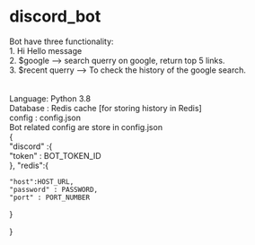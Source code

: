 # discord_bot
  Bot have three functionality:\
	1. Hi Hello message\
	2. $google <querry> --> search querry on google, return top 5 links.\
	3. $recent querry --> To check the history of the google search.\
\
\
Language: Python 3.8\
Database : Redis cache [for storing history in Redis]\
config : config.json\
Bot related config are store in config.json\
{\
"discord" :\{\
  "token" : BOT_TOKEN_ID\
\},
\"redis":{

    "host":HOST_URL,
    "password" : PASSWORD,
    "port" : PORT_NUMBER

  }

}
